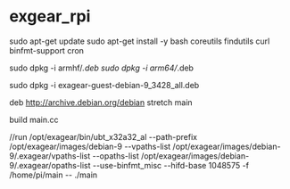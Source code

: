 # exgear_rpi

sudo apt-get update
sudo apt-get install -y bash coreutils findutils curl binfmt-support cron

sudo dpkg -i armhf/*.deb
sudo dpkg -i arm64/*.deb

sudo dpkg -i exagear-guest-debian-9_3428_all.deb


deb http://archive.debian.org/debian stretch main


build main.cc 

//run
/opt/exagear/bin/ubt_x32a32_al --path-prefix /opt/exagear/images/debian-9 --vpaths-list /opt/exagear/images/debian-9/.exagear/vpaths-list --opaths-list /opt/exagear/images/debian-9/.exagear/opaths-list --use-binfmt_misc --hifd-base 1048575 -f /home/pi/main -- ./main
